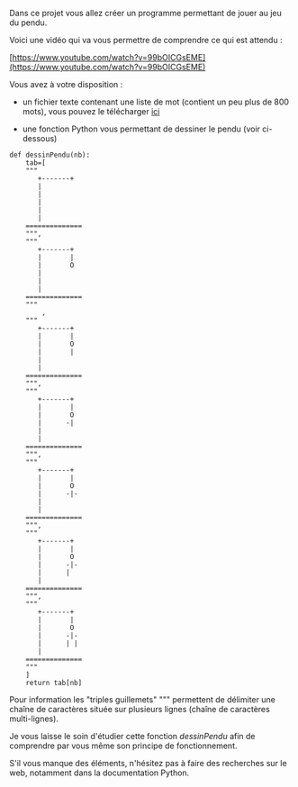Dans ce projet vous allez créer un programme permettant de jouer au jeu du pendu.

Voici une vidéo qui va vous permettre de comprendre ce qui est attendu :

[https://www.youtube.com/watch?v=99bOICGsEME](https://www.youtube.com/watch?v=99bOICGsEME)

Vous avez à votre disposition :

- un fichier texte contenant une liste de mot (contient un peu plus de 800 mots), vous pouvez le télécharger [ici](asset/dico.txt)

- une fonction Python vous permettant de dessiner le pendu (voir ci-dessous)

```
def dessinPendu(nb):
    tab=[
    """
       +-------+
       |
       |
       |
       |
       |
    ==============
    """,
    """
       +-------+
       |       |
       |       O
       |
       |
       |
    ==============
    """
        ,
    """
       +-------+
       |       |
       |       O
       |       |
       |
       |
    ==============
    """,
    """
       +-------+
       |       |
       |       O
       |      -|
       |
       |
    ==============
    """,
    """
       +-------+
       |       |
       |       O
       |      -|-
       |
       |
    ==============
    """,
    """
       +-------+
       |       |
       |       O
       |      -|-
       |      |
       |
    ==============
    """,
    """
       +-------+
       |       |
       |       O
       |      -|-
       |      | |
       |
    ==============
    """
    ]
    return tab[nb]
```

Pour information les "triples guillemets" """ permettent de délimiter une chaîne de caractères située sur plusieurs lignes (chaîne de caractères multi-lignes).

Je vous laisse le soin d'étudier cette fonction *dessinPendu* afin de comprendre par vous même son principe de fonctionnement.

S'il vous manque des éléments, n'hésitez pas à faire des recherches sur le web, notamment dans la documentation Python.